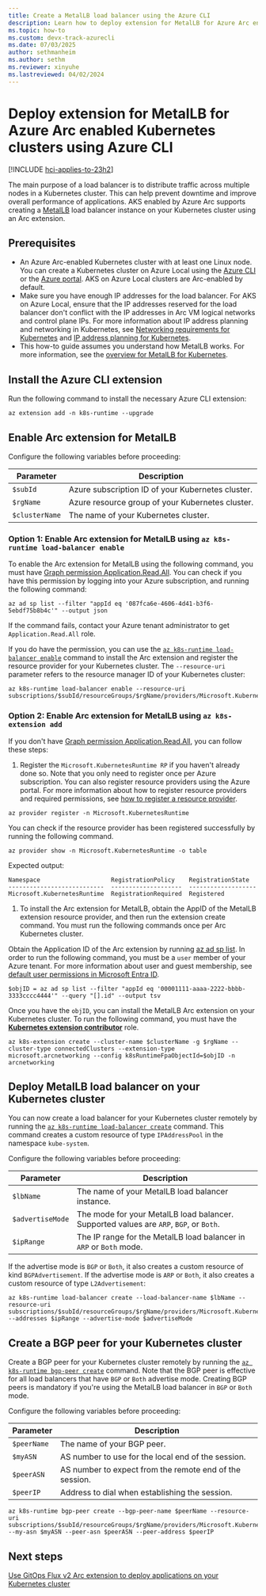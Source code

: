 ```yaml
---
title: Create a MetalLB load balancer using the Azure CLI
description: Learn how to deploy extension for MetalLB for Azure Arc enabled Kubernetes clusters
ms.topic: how-to
ms.custom: devx-track-azurecli
ms.date: 07/03/2025
author: sethmanheim
ms.author: sethm
ms.reviewer: xinyuhe
ms.lastreviewed: 04/02/2024
---
```


# Deploy extension for MetalLB for Azure Arc enabled Kubernetes clusters using Azure CLI

[!INCLUDE [hci-applies-to-23h2](includes/hci-applies-to-23h2.md)]

The main purpose of a load balancer is to distribute traffic across multiple nodes in a Kubernetes cluster. This can help prevent downtime and improve overall performance of applications. AKS enabled by Azure Arc supports creating a [MetalLB](https://metallb.universe.tf/) load balancer instance on your Kubernetes cluster using an Arc extension.

## Prerequisites

- An Azure Arc-enabled Kubernetes cluster with at least one Linux node. You can create a Kubernetes cluster on Azure Local using the [Azure CLI](aks-create-clusters-cli.md) or the [Azure portal](aks-create-clusters-portal.md). AKS on Azure Local clusters are Arc-enabled by default.
- Make sure you have enough IP addresses for the load balancer. For AKS on Azure Local, ensure that the IP addresses reserved for the load balancer don't conflict with the IP addresses in Arc VM logical networks and control plane IPs. For more information about IP address planning and networking in Kubernetes, see [Networking requirements for Kubernetes](aks-hci-network-system-requirements.md) and [IP address planning for Kubernetes](aks-hci-ip-address-planning.md).
- This how-to guide assumes you understand how MetalLB works. For more information, see the [overview for MetalLB for Kubernetes](load-balancer-overview.md).

## Install the Azure CLI extension

Run the following command to install the necessary Azure CLI extension:

```azurecli
az extension add -n k8s-runtime --upgrade
```

## Enable Arc extension for MetalLB

Configure the following variables before proceeding:

| Parameter                      | Description             |
| ----------------------------- | ------------------------ |
| `$subId`    | Azure subscription ID of your Kubernetes cluster. |
| `$rgName` | Azure resource group of your Kubernetes cluster. |
| `$clusterName` | The name of your Kubernetes cluster. |

### Option 1: Enable Arc extension for MetalLB using `az k8s-runtime load-balancer enable`

To enable the Arc extension for MetalLB using the following command, you must have [Graph permission Application.Read.All](/graph/permissions-reference#applicationreadall). You can check if you have this permission by logging into your Azure subscription, and running the following command:

```azurecli
az ad sp list --filter "appId eq '087fca6e-4606-4d41-b3f6-5ebdf75b8b4c'" --output json
```

If the command fails, contact your Azure tenant administrator to get `Application.Read.All` role.

If you do have the permission, you can use the [`az k8s-runtime load-balancer enable`](/cli/azure/k8s-runtime/load-balancer#az-k8s-runtime-load-balancer-enable) command to install the Arc extension and register the resource provider for your Kubernetes cluster. The `--resource-uri` parameter refers to the resource manager ID of your Kubernetes cluster:

```azurecli
az k8s-runtime load-balancer enable --resource-uri subscriptions/$subId/resourceGroups/$rgName/providers/Microsoft.Kubernetes/connectedClusters/$clusterName
```

### Option 2: Enable Arc extension for MetalLB using `az k8s-extension add`

If you don't have [Graph permission Application.Read.All](/graph/permissions-reference#applicationreadall), you can follow these steps:

1. Register the `Microsoft.KubernetesRuntime RP` if you haven't already done so. Note that you only need to register once per Azure subscription. You can also register resource providers using the Azure portal. For more information about how to register resource providers and required permissions, see [how to register a resource provider](/azure/azure-resource-manager/management/resource-providers-and-types#register-resource-provider).

```azurecli
az provider register -n Microsoft.KubernetesRuntime
```

You can check if the resource provider has been registered successfully by running the following command.

```azurecli
az provider show -n Microsoft.KubernetesRuntime -o table
```

Expected output:

```output
Namespace                    RegistrationPolicy    RegistrationState
---------------------------  --------------------  -------------------
Microsoft.KubernetesRuntime  RegistrationRequired  Registered
```

1. To install the Arc extension for MetalLB, obtain the AppID of the MetalLB extension resource provider, and then run the extension create command. You must run the following commands once per Arc Kubernetes cluster.

Obtain the Application ID of the Arc extension by running [az ad sp list](/cli/azure/ad/sp#az-ad-sp-list). In order to run the following command, you must be a `user` member of your Azure tenant. For more information about user and guest membership, see [default user permissions in Microsoft Entra ID](/entra/fundamentals/users-default-permissions).

```azurecli
$objID = az ad sp list --filter "appId eq '00001111-aaaa-2222-bbbb-3333cccc4444'" --query "[].id" --output tsv
```

Once you have the `objID`, you can install the MetalLB Arc extension on your Kubernetes cluster. To run the following command, you must have the [**Kubernetes extension contributor**](/azure/role-based-access-control/built-in-roles/containers#kubernetes-extension-contributor) role.

```azurecli
az k8s-extension create --cluster-name $clusterName -g $rgName --cluster-type connectedClusters --extension-type microsoft.arcnetworking --config k8sRuntimeFpaObjectId=$objID -n arcnetworking
```

## Deploy MetalLB load balancer on your Kubernetes cluster

You can now create a load balancer for your Kubernetes cluster remotely by running the [`az k8s-runtime load-balancer create`](/cli/azure/k8s-runtime/load-balancer#az-k8s-runtime-load-balancer-create) command. This command creates a custom resource of type `IPAddressPool` in the namespace `kube-system`.

Configure the following variables before proceeding:

| Parameter                      | Description             |
| ----------------------------- | ------------------------ |
| `$lbName`    | The name of your MetalLB load balancer instance. |
| `$advertiseMode` | The mode for your MetalLB load balancer. Supported values are `ARP`, `BGP`, or `Both`. |
| `$ipRange` | The IP range for the MetalLB load balancer in `ARP` or `Both` mode. |

If the advertise mode is `BGP` or `Both`, it also creates a custom resource of kind `BGPAdvertisement`. If the advertise mode is `ARP` or `Both`, it also creates a custom resource of type `L2Advertisement`:

```azurecli
az k8s-runtime load-balancer create --load-balancer-name $lbName --resource-uri subscriptions/$subId/resourceGroups/$rgName/providers/Microsoft.Kubernetes/connectedClusters/$clusterName --addresses $ipRange --advertise-mode $advertiseMode
```

## Create a BGP peer for your Kubernetes cluster

Create a BGP peer for your Kubernetes cluster remotely by running the [`az k8s-runtime bgp-peer create`](/cli/azure/k8s-runtime/bgp-peer#az-k8s-runtime-bgp-peer-create) command. Note that the BGP peer is effective for all load balancers that have `BGP` or `Both` advertise mode. Creating BGP peers is mandatory if you're using the MetalLB load balancer in `BGP` or `Both` mode.

Configure the following variables before proceeding:

| Parameter                      | Description             |
| ----------------------------- | ------------------------ |
| `$peerName` | The name of your BGP peer. |
| `$myASN` | AS number to use for the local end of the session. |
| `$peerASN` | AS number to expect from the remote end of the session. |
| `$peerIP` | Address to dial when establishing the session. |

```azurecli
az k8s-runtime bgp-peer create --bgp-peer-name $peerName --resource-uri subscriptions/$subId/resourceGroups/$rgName/providers/Microsoft.Kubernetes/connectedClusters/$clusterName --my-asn $myASN --peer-asn $peerASN --peer-address $peerIP
```

## Next steps

[Use GitOps Flux v2 Arc extension to deploy applications on your Kubernetes cluster](/azure/azure-arc/kubernetes/monitor-gitops-flux-2)
